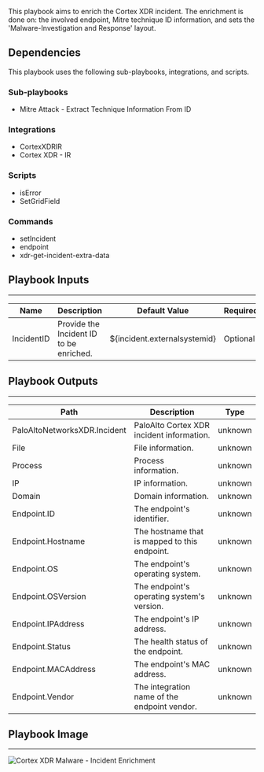 This playbook aims to enrich the Cortex XDR incident. The enrichment is done on: the involved endpoint, Mitre technique ID information, and sets the 'Malware-Investigation and Response' layout.

## Dependencies
This playbook uses the following sub-playbooks, integrations, and scripts.

### Sub-playbooks
* Mitre Attack - Extract Technique Information From ID

### Integrations
* CortexXDRIR
* Cortex XDR - IR

### Scripts
* isError
* SetGridField

### Commands
* setIncident
* endpoint
* xdr-get-incident-extra-data

## Playbook Inputs
---

| **Name** | **Description** | **Default Value** | **Required** |
| --- | --- | --- | --- |
| IncidentID | Provide the Incident ID to be enriched. | ${incident.externalsystemid} | Optional |

## Playbook Outputs
---

| **Path** | **Description** | **Type** |
| --- | --- | --- |
| PaloAltoNetworksXDR.Incident | PaloAlto Cortex XDR incident information. | unknown |
| File | File information. | unknown |
| Process | Process information. | unknown |
| IP | IP information. | unknown |
| Domain | Domain information. | unknown |
| Endpoint.ID | The endpoint's identifier. | unknown |
| Endpoint.Hostname | The hostname that is mapped to this endpoint. | unknown |
| Endpoint.OS | The endpoint's operating system. | unknown |
| Endpoint.OSVersion | The endpoint's operating system's version. | unknown |
| Endpoint.IPAddress | The endpoint's IP address. | unknown |
| Endpoint.Status | The health status of the endpoint. | unknown |
| Endpoint.MACAddress | The endpoint's MAC address. | unknown |
| Endpoint.Vendor | The integration name of the endpoint vendor. | unknown |

## Playbook Image
---
![Cortex XDR Malware - Incident Enrichment](../doc_files)